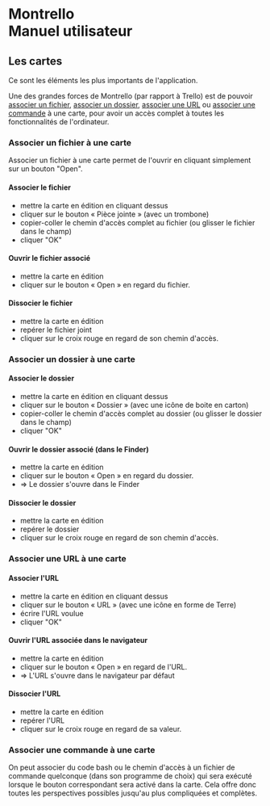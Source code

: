 # Montrello<br>Manuel utilisateur



## Les cartes

Ce sont les éléments les plus importants de l'application.

Une des grandes forces de Montrello (par rapport à Trello) est de pouvoir [associer un fichier](#associate-file-to-cart), [associer un dossier](#associate-folder-to-cart), [associer une URL](#associate-url-to-cart) ou [associer une commande](#associate-command-to-cart) à une carte, pour avoir un accès complet à toutes les fonctionnalités de l'ordinateur.

<a id="associate-file-to-cart"></a>

### Associer un fichier à une carte

Associer un fichier à une carte permet de l'ouvrir en cliquant simplement sur un bouton "Open".

#### Associer le fichier

* mettre la carte en édition en cliquant dessus
* cliquer sur le bouton « Pièce jointe » (avec un trombone)
* copier-coller le chemin d'accès complet au fichier (ou glisser le fichier dans le champ)
* cliquer "OK"

#### Ouvrir le fichier associé

* mettre la carte en édition
* cliquer sur le bouton « Open » en regard du fichier.

#### Dissocier le fichier

* mettre la carte en édition
* repérer le fichier joint
* cliquer sur le croix rouge en regard de son chemin d'accès.

<a id="associate-folder-to-cart"></a>

### Associer un dossier à une carte

#### Associer le dossier

* mettre la carte en édition en cliquant dessus
* cliquer sur le bouton « Dossier » (avec une icône de boite en carton)
* copier-coller le chemin d'accès complet au dossier (ou glisser le dossier dans le champ)
* cliquer "OK"

#### Ouvrir le dossier associé (dans le Finder)

* mettre la carte en édition
* cliquer sur le bouton « Open » en regard du dossier.
* => Le dossier s'ouvre dans le Finder

#### Dissocier le dossier

* mettre la carte en édition
* repérer le dossier
* cliquer sur le croix rouge en regard de son chemin d'accès.

<a id="associate-url-to-cart"></a>

### Associer une URL à une carte

#### Associer l'URL

* mettre la carte en édition en cliquant dessus
* cliquer sur le bouton « URL » (avec une icône en forme de Terre)
* écrire l'URL voulue
* cliquer "OK"

#### Ouvrir l'URL associée dans le navigateur

* mettre la carte en édition
* cliquer sur le bouton « Open » en regard de l'URL.
* => L'URL s'ouvre dans le navigateur par défaut

#### Dissocier l'URL

* mettre la carte en édition
* repérer l'URL
* cliquer sur le croix rouge en regard de sa valeur.

<a id="associate-command-to-cart"></a>

### Associer une commande à une carte

On peut associer du code bash ou le chemin d'accès à un fichier de commande quelconque (dans son programme de choix) qui sera exécuté lorsque le bouton correspondant sera activé dans la carte. Cela offre donc toutes les perspectives possibles jusqu'au plus compliquées et complètes.
